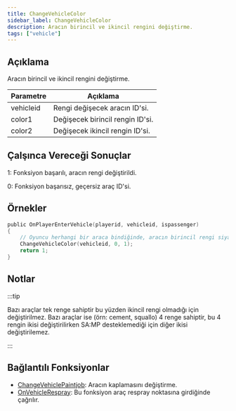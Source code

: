```yaml
---
title: ChangeVehicleColor
sidebar_label: ChangeVehicleColor
description: Aracın birincil ve ikincil rengini değiştirme.
tags: ["vehicle"]
---
```


## Açıklama

Aracın birincil ve ikincil rengini değiştirme.

| Parametre | Açıklama                                       |
| --------- | ---------------------------------------------- |
| vehicleid | Rengi değişecek aracın ID'si.                  |
| color1    | Değişecek birincil rengin ID'si.               |
| color2    | Değişecek ikincil rengin ID'si.                |

## Çalşınca Vereceği Sonuçlar

1: Fonksiyon başarılı, aracın rengi değiştirildi.

0: Fonksiyon başarısız, geçersiz araç ID'si.

## Örnekler

```c
public OnPlayerEnterVehicle(playerid, vehicleid, ispassenger)
{
    // Oyuncu herhangi bir araca bindiğinde, aracın birincil rengi siyah ikincil rengi ise beyaz olacaktır.
    ChangeVehicleColor(vehicleid, 0, 1);
    return 1;
}
```

## Notlar

:::tip

Bazı araçlar tek renge sahiptir bu yüzden ikincil rengi olmadığı için değiştirilmez. Bazı araçlar ise (örn: cement, squallo) 4 renge sahiptir, bu 4 rengin ikisi değiştirilirken SA:MP desteklemediği için diğer ikisi değiştirilemez.

:::

## Bağlantılı Fonksiyonlar

- [ChangeVehiclePaintjob](ChangeVehiclePaintjob): Aracın kaplamasını değiştirme.
- [OnVehicleRespray](../callbacks/OnVehicleRespray): Bu fonksiyon araç respray noktasına girdiğinde çağrılır.
